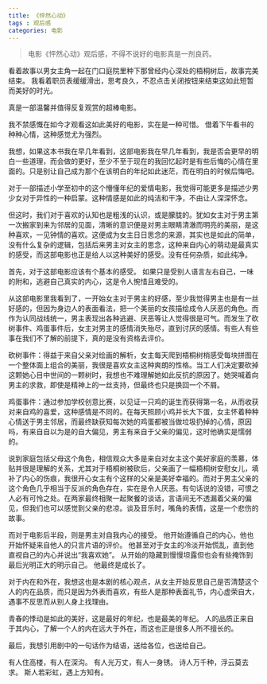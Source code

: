```yaml
---
title: 《怦然心动》
tags : 观后感
categories: 电影
---
```


> 电影《怦然心动》观后感，不得不说好的电影真是一剂良药。

看着故事以男女主角一起在门口庭院里种下那曾经内心深处的梧桐树后，故事完美结束。
我看着职员表缓缓滑出，思考良久，不忍点击关闭按钮来结束这如此短暂而美好的时光。

真是一部温馨并值得反复观赏的超棒电影。

我不禁感慨在如今才观看这如此美好的电影，实在是一种可惜。
借着下午看书的种种心情，这种感觉尤为强烈。

我想，如果这本书我在早几年看到，这部电影我在早几年看到，我是否会更早的明白一些道理，而会做的更好，至少不至于现在的我回忆起时是有些后悔的心情在里面的。只是别让自己成为那个在该明白的年纪如此迷茫，而在明白的时候后悔吧。

对于一部描述小学至初中的这个懵懂年纪的爱情电影，我觉得可能更多是描述少男少女对于异性的一种启蒙。这种情感是如此的纯洁和干净，不由让人深深怀念。

但这时，我们对于喜欢的认知也是粗浅的认识，或是朦胧的。犹如女主对于男主第一次搬家到来为邻居的见面，清晰的意识便是对男主眼睛清澈而明亮的美丽，是这种喜欢，一见钟情的喜欢。这便成为女主日日思念的来源，其实也是如此的简单，没有什么复杂的逻辑，包括后来男主对女主的思念，这种来自内心的萌动是最真实的感受，而这部电影也正是给人以这种美好的感受。没有任何杂质，如此纯净。

首先，对于这部电影应该有个基本的感受。
如果只是受别人语言左右自己，一味的附和，逃避自己真实的内心，这是令人惋惜且难受的。

从这部电影里我看到了，一开始女主对于男主的好感，至少我觉得男主也是有一丝好感的，但因为身边人的表面看法，把一个美丽的女孩描绘成令人厌恶的角色。而作为认同战线统一，男主表现出各种逃避、厌恶等让人觉得很是可气。而发生了砍树事件、鸡蛋事件后，女主对男主的感情消失殆尽，直到讨厌的感情。有些人有些事在我们不了解的前提下，真的是没有资格去评价。

砍树事件：得益于来自父亲对绘画的解析，女主每天爬到梧桐树梢感受每块拼图在一个整体面上组合的美丽，我很是喜欢女主这种爽朗的性格。当工人们决定要砍掉这颗她心目中世间的一颗树时，我想也不难理解她如此反抗的原因了。她哭喊着向男主的求救，即使是精神上的一丝支持，但最终也只是换回一个不屑。

鸡蛋事件：通过参加学校创意比赛，以见证一只鸡的诞生而获得第一名，从而收获对来自鸡的喜爱，这种感情是不同的。在每天照顾小鸡并长大下蛋，女主怀着种种心情送于男主邻居，而最终缺获知每次她的鸡蛋都被当做垃圾扔掉的心情，原因吗，有来自自以为是的自大偏见，男主有来自于父亲的偏见，这时他确实是懦弱的。

说到家庭包括父母这个角色，相信观众大多是来自对女主这个美好家庭的羡慕，体贴并很是理解的关系，尤其对于梧桐树被砍后，父亲画了一幅梧桐树安慰女儿，填补了内心的伤痕，我很开心女主有个这样的父亲是美好幸福的。而对于男主父亲的这个角色几乎相当于反派的角色存在，实在是令人厌恶。有句话说的没错，可恨之人必有可怜之处。在两家最终相聚一起聚餐的谈话，言语间无不透漏着父亲的偏见，但我们也可以感觉到父亲的悲凉。谈及音乐时，嘴角的表情，这是一个悲伤的故事。

而对于电影后半段，则是男主对自我内心的接受。
他开始遵循自己的内心，他也开始怀疑来自他人的只言片语的评价。
他甚至对于女主的冷淡开始慌乱，直到他直视自己的内心并说出“我喜欢她”。
从开始的隐藏到慢慢坦露但也会有些掩饰到最后光明正大的明示自己。
他最终是成长了。

对于内在和外在，我想这也是本剧的核心观点，从女主开始反思自己是否清楚这个人的内在品质，而只是因为外表而喜欢，有些人是那种表面礼节，内心虚荣自大，遇事不反思而从别人身上找理由。

青春的悸动是如此的美好，这是最好的年纪，也是最美的年纪。
人的品质正来自于其内心，了解一个人的内在远大于外在，而这也正是很多人所不擅长的。

最后，我想引用剧中的一句话作为结语，送给各位，也送给自己。

有人住高楼，有人在深沟。
有人光万丈，有人一身锈。
诗人万千种，浮云莫去求。
斯人若彩虹，遇上方知有。
